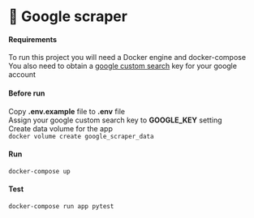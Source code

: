 # 🍔 Google scraper

#### Requirements
To run this project you will need a Docker engine and docker-compose \
You also need to obtain a [google custom search](https://developers.google.com/custom-search/v1/introduction) key for your google account

#### Before run
Copy **.env.example** file to **.env** file \
Assign your google custom search key to **GOOGLE_KEY** setting \
Create data volume for the app \
`docker volume create google_scraper_data`

#### Run 
`docker-compose up`

#### Test
`docker-compose run app pytest`